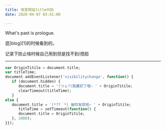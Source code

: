 ```yaml
---
title: 改变网站title代码
date: 2020-04-07 03:41:00

---
```

What's past is prologue.

<!--more-->逛[blog][1]的时候看到的。
记录下防止啥时候自己用到但是找不到/捂脸


----------
```php
var OriginTitile = document.title;
var titleTime;
document.addEventListener('visibilitychange', function() {
   if (document.hidden) {
      document.title = '(つェ?)我藏好了哦~ ' + OriginTitile;
      clearTimeout(titleTime);
   }
else {
   document.title = '(*??｀*) 被你发现啦~ ' + OriginTitile;
      titleTime = setTimeout(function() {
      document.title = OriginTitile;
   }, 2000);
}});
```


[1]: https://www.moeloli.top/archives/moe-title.html